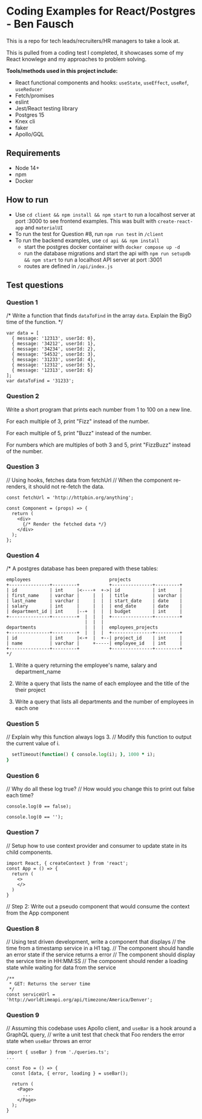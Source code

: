 # Coding Examples for React/Postgres - Ben Fausch

This is a repo for tech leads/recruiters/HR managers to take a look at.

This is pulled from a coding test I completed, it showcases some of my React knowlege and my approaches to problem solving.

**Tools/methods used in this project include:**

- React functional components and hooks: `useState`, `useEffect`, `useRef`, `useReducer`
- Fetch/promises
- eslint
- Jest/React testing library
- Postgres 15
- Knex cli
- faker
- Apollo/GQL

## Requirements

- Node 14+
- npm
- Docker

## How to run

- Use `cd client && npm install && npm start` to run a localhost server at port :3000 to see frontend examples. This was built with `create-react-app` and `materialUI`
- To run the test for Question #8, run `npm run test` in `/client`
- To run the backend examples, use `cd api && npm install`
  - start the postgres docker container with `docker compose up -d`
  - run the database migrations and start the api with `npm run setupdb && npm start` to run a localhost API server at port :3001
  - routes are defined in `/api/index.js`

## Test questions

### Question 1

/*
  Write a function that finds `dataToFind` in the array `data`.
  Explain the BigO time of the function.
*/

```-
var data = [
  { message: '12313', userId: 0},
  { message: '34212', userId: 1},
  { message: '34234', userId: 2},
  { message: '54532', userId: 3},
  { message: '31233', userId: 4},
  { message: '12312', userId: 5},
  { message: '12313', userId: 6}
];
var dataToFind = '31233';
```

### Question 2


  Write a short program that prints each number from 1 to 100 on a new line. 

  For each multiple of 3, print "Fizz" instead of the number. 

  For each multiple of 5, print "Buzz" instead of the number. 

  For numbers which are multiples of both 3 and 5, print "FizzBuzz" 
  instead of the number.

### Question 3

// Using hooks, fetches data from fetchUrl
// When the component re-renders, it should not re-fetch the data.

```-
const fetchUrl = 'http://httpbin.org/anything';

const Component = (props) => {
  return (
    <div>
      {/* Render the fetched data */}
    </div>
  );
};
```

### Question 4

/*
A postgres database has been prepared with these tables:

```-
employees                             projects
+---------------+---------+           +---------------+---------+
| id            | int     |<----+  +->| id            | int     |
| first_name    | varchar |     |  |  | title         | varchar |
| last_name     | varchar |     |  |  | start_date    | date    |
| salary        | int     |     |  |  | end_date      | date    |
| department_id | int     |--+  |  |  | budget        | int     |
+---------------+---------+  |  |  |  +---------------+---------+
                             |  |  |
departments                  |  |  |  employees_projects
+---------------+---------+  |  |  |  +---------------+---------+
| id            | int     |<-+  |  +--| project_id    | int     |
| name          | varchar |     +-----| employee_id   | int     |
+---------------+---------+           +---------------+---------+
*/
```

1. Write a query returning the employee's name, salary and department_name

2. Write a query that lists the name of each employee and the title of the their project

3. Write a query that lists all departments and the number of employees in each one

### Question 5

// Explain why this function always logs 3.
// Modify this function to output the current value of i.

```for (var i = 0; i < 3; i++) {
  setTimeout(function() { console.log(i); }, 1000 * i);
}
```

### Question 6

// Why do all these log true? 
// How would you change this to print out false each time?

```-
console.log(0 == false);

console.log(0 == '');

```

### Question 7

// Setup how to use context provider and consumer to update state in its child components.

```-
import React, { createContext } from 'react';
const App = () => {
  return (
    <>
    </>
  )
}
```

// Step 2: Write out a pseudo component that would consume the context from the App component

### Question 8

// Using test driven development, write a component that displays 
// the time from a timestamp service in a H1 tag.
// The component should handle an error state if the service returns a error
// The component should display the service time in HH:MM:SS
// The component should render a loading state while waiting for data from the service

```-
/**
 * GET: Returns the server time
 */
const serviceUrl = 'http://worldtimeapi.org/api/timezone/America/Denver';
```

### Question 9

// Assuming this codebase uses Apollo client, and `useBar` is a hook around a GraphQL query,
// write a unit test that check that Foo renders the error state when `useBar` throws an error

```-
import { useBar } from './queries.ts';
...

const Foo = () => {
  const [data, { error, loading } = useBar();

  return (
    <Page>
      ...
    </Page>
  );
}
```
